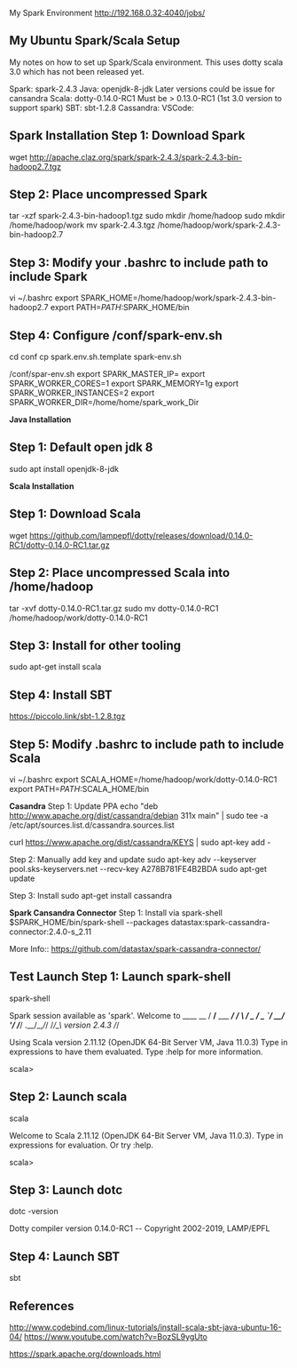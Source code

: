 My Spark Environment
http://192.168.0.32:4040/jobs/

My Ubuntu Spark/Scala Setup
--------------------------
My notes on how to set up Spark/Scala environment. This uses dotty scala 3.0 which has not been released yet.

Spark:  spark-2.4.3
Java:   openjdk-8-jdk
        Later versions could be issue for cansandra
Scala:  dotty-0.14.0-RC1
        Must be > 0.13.0-RC1 (1st 3.0 version to support spark)
SBT:    sbt-1.2.8
Cassandra: 
VSCode: 

**Spark Installation**
Step 1: Download Spark
----------------------
wget http://apache.claz.org/spark/spark-2.4.3/spark-2.4.3-bin-hadoop2.7.tgz

Step 2: Place uncompressed Spark  
-------------------------------
tar -xzf spark-2.4.3-bin-hadoop1.tgz
sudo mkdir /home/hadoop
sudo mkdir /home/hadoop/work
mv spark-2.4.3.tgz /home/hadoop/work/spark-2.4.3-bin-hadoop2.7

Step 3: Modify your .bashrc to include path to include Spark
----------------------------------------------------------
vi ~/.bashrc
export SPARK_HOME=/home/hadoop/work/spark-2.4.3-bin-hadoop2.7
export PATH=$PATH:$SPARK_HOME/bin

Step 4: Configure /conf/spark-env.sh
-----------------------------------
cd conf
cp spark.env.sh.template spark-env.sh

/conf/spar-env.sh
export SPARK_MASTER_IP=<ip here>
export SPARK_WORKER_CORES=1
export SPARK_MEMORY=1g
export SPARK_WORKER_INSTANCES=2
export SPARK_WORKER_DIR=/home/home/spark_work_Dir

**Java Installation**

Step 1: Default open jdk 8
--------------------------
sudo apt install openjdk-8-jdk
 
**Scala Installation**

Step 1: Download Scala
---------------------
wget https://github.com/lampepfl/dotty/releases/download/0.14.0-RC1/dotty-0.14.0-RC1.tar.gz
 

Step 2: Place uncompressed Scala into /home/hadoop
-------------------------------------------
tar -xvf dotty-0.14.0-RC1.tar.gz
sudo mv dotty-0.14.0-RC1 /home/hadoop/work/dotty-0.14.0-RC1

Step 3: Install for other tooling
--------------------------------
sudo apt-get install scala

Step 4: Install SBT
-------------------
https://piccolo.link/sbt-1.2.8.tgz

Step 5: Modify .bashrc to include path to include Scala
------------------------------------------------------
vi ~/.bashrc
export SCALA_HOME=/home/hadoop/work/dotty-0.14.0-RC1
export PATH=$PATH:$SCALA_HOME/bin

**Casandra**
Step 1: Update PPA
echo "deb http://www.apache.org/dist/cassandra/debian 311x main" | sudo tee -a /etc/apt/sources.list.d/cassandra.sources.list 

curl https://www.apache.org/dist/cassandra/KEYS | sudo apt-key add - 

Step 2: Manually add key and update
sudo apt-key adv --keyserver pool.sks-keyservers.net --recv-key A278B781FE4B2BDA
sudo apt-get update 

Step 3: Install
sudo apt-get install cassandra  

**Spark Cansandra Connector**
Step 1: Install via spark-shell
$SPARK_HOME/bin/spark-shell --packages datastax:spark-cassandra-connector:2.4.0-s_2.11

More Info::
https://github.com/datastax/spark-cassandra-connector/

**Test Launch**
Step 1: Launch spark-shell
-------------------------
spark-shell

Spark session available as 'spark'.
Welcome to
      ____              __
     / __/__  ___ _____/ /__
    _\ \/ _ \/ _ `/ __/  '_/
   /___/ .__/\_,_/_/ /_/\_\   version 2.4.3
      /_/

Using Scala version 2.11.12 (OpenJDK 64-Bit Server VM, Java 11.0.3)
Type in expressions to have them evaluated.
Type :help for more information.

scala> 

Step 2: Launch scala
--------------------
scala

Welcome to Scala 2.11.12 (OpenJDK 64-Bit Server VM, Java 11.0.3).
Type in expressions for evaluation. Or try :help.

scala>  

Step 3: Launch dotc
-------------------
dotc -version

Dotty compiler version 0.14.0-RC1 -- Copyright 2002-2019, LAMP/EPFL

Step 4: Launch SBT
------------------
sbt

References
----------
http://www.codebind.com/linux-tutorials/install-scala-sbt-java-ubuntu-16-04/
https://www.youtube.com/watch?v=BozSL9ygUto

https://spark.apache.org/downloads.html
